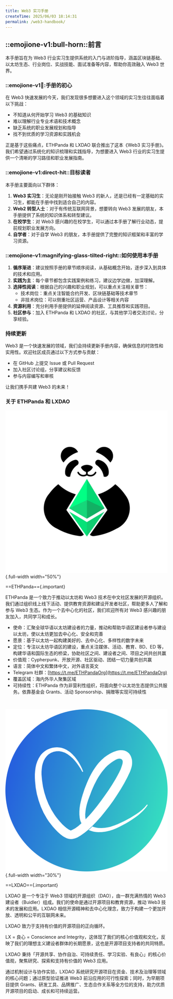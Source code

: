 ```yaml
---
title: Web3 实习手册 
createTime: 2025/06/03 18:14:31
permalink: /web3-handbook/
---
```


## ::emojione-v1:bull-horn::前言

本手册旨在为 Web3 行业实习生提供系统的入门与进阶指导，涵盖区块链基础、以太坊生态、行业岗位、实战技能、面试准备等内容，帮助你高效融入 Web3 世界。


### ::emojione-v1:memo::手册的初心

在 Web3 快速发展的今天，我们发现很多想要进入这个领域的实习生往往面临着以下挑战：

- 不知道从何开始学习 Web3 的基础知识
- 难以理解行业专业术语和技术概念
- 缺乏系统的职业发展规划和指导
- 找不到优质的学习资源和实践机会

正是基于这些痛点，ETHPanda 和 LXDAO 联合推出了这本《Web3 实习手册》。我们希望通过系统化的知识梳理和实践指导，为想要进入 Web3 行业的实习生提供一个清晰的学习路径和职业发展指南。

### ::emojione-v1:direct-hit::目标读者

本手册主要面向以下群体：

1. **Web3 实习生**：无论是刚开始接触 Web3 的新人，还是已经有一定基础的实习生，都能在手册中找到适合自己的内容。
2. **Web2 转型人士**：对于有传统互联网背景，想要转向 Web3 发展的朋友，本手册提供了系统的知识体系和转型建议。
3. **在校学生**：对 Web3 感兴趣的在校学生，可以通过本手册了解行业动态，提前规划职业发展方向。
4. **自学者**：对于自学 Web3 的朋友，本手册提供了完整的知识框架和丰富的学习资源。

### ::emojione-v1:magnifying-glass-tilted-right::如何使用本手册

1. **循序渐进**：建议按照手册的章节顺序阅读，从基础概念开始，逐步深入到具体的技术和应用。
2. **实践为主**：每个章节都包含实践案例和练习，建议边学边做，加深理解。
3. **选择性阅读**：根据自己的兴趣和职业规划，可以重点关注相关章节：
   - 技术岗位：重点关注智能合约开发、区块链基础等技术章节
   - 非技术岗位：可以侧重社区运营、产品设计等相关内容
4. **资源利用**：充分利用手册提供的延伸阅读资源、工具推荐和实践项目。
5. **社区参与**：加入 ETHPanda 和 LXDAO 的社区，与其他学习者交流讨论，分享经验。

### 持续更新

Web3 是一个快速发展的领域，我们会持续更新手册内容，确保信息的时效性和实用性。欢迎社区成员通过以下方式参与贡献：

- 在 GitHub 上提交 Issue 或 Pull Request
- 加入社区讨论组，分享建议和反馈
- 参与内容编写和审核

让我们携手共建 Web3 的未来！

### 关于 ETHPanda 和 LXDAO

![ETHPanda](./images/logo//640.png){.full-width width="50%"}

==ETHPanda=={.important}

ETHPanda 是一个致力于推动以太坊和 Web3 技术在中文社区发展的开源组织。我们通过组织线上线下活动、提供教育资源和建设开发者社区，帮助更多人了解和参与 Web3 生态。作为一个去中心化的社区，我们欢迎所有对 Web3 感兴趣的朋友加入，共同学习和成长。

- 使命：汇聚全球华语以太坊建设者的力量，推动和帮助华语区建设者参与建设以太坊，使以太坊更加去中心化、安全和完善
- 愿景：基于以太坊一起构建美好的、去中心化、多样性的数字未来
- 定位：专注以太坊华语区的建设，重点关注媒体、活动、教育、BD、ED 等，构建华语和国际生态的桥梁，协助社区之间、建设者之间、项目之间共创共赢
- 价值观：Cypherpunk、开放开源、社区驱动、团结一切力量共创共赢
- 语言：简体中文和繁体中文，对外语言英文
- Telegram 社群：[https://t.me/ETHPandaOrg](https://t.me/ETHPandaOrg)
- 覆盖区域：海内外华人聚集区域
- 可持续性：ETHPanda 作为非营利性组织，将面向整个以太坊生态提供公共服务。依靠基金会 Grants、活动 Sponsorship、捐赠等实现可持续性

<br>  

![LXDAO](./images/logo/LXDAO.png){.full-width width="30%"}

==LXDAO=={.important}

LXDAO 是一个专注于 Web3 领域的开源组织（DAO），由一群充满热情的 Web3 建设者（Buidler）组成。我们的使命是通过开源项目和教育资源，推动 Web3 技术的发展和应用。LXDAO 相信开源精神和去中心化理念，致力于构建一个更加开放、透明和公平的互联网未来。

LXDAO 致力于支持有价值的开源项目的正向循环。

LX = 良心 = Conscience and Integrity，这体现了我们的核心价值观和文化，反映了我们的理想主义建设者群体的长期愿景，这也是开源项目支持者的共同特质。

LXDAO 秉持「开源共享、协作自治、可持续责任、学习实验、有良心」的核心价值观，聚焦研究、探索和支持有价值的 Web3 应用。

通过机制设计与协作实验，LXDAO 系统研究开源项目在资金、技术及治理等领域的核心问题；通过原型验证推进 Web3 前沿应用的可行性探索；同时，为早期项目提供 Grants、研发工具、品牌推广、生态合作关系等全方位的支持，助力优质开源项目的启动、成长和可持续运营。


<!-- 
## 内容大纲

### 第一部分：入门导读

1. [**区块链基础概念**](./part1/blockchain-basic.md)
    - 区块链是什么？
        - 区块链的典型结构（区块、链、共识、P2P 网络）
        - 公链 vs 私链 vs 联盟链
    - Web3 是什么？Web3 vs Web 3.0？ Web3 vs Web2
    - 去中心化的优势与挑战
2. [**以太坊概览**](./part1/overview-of-ethereum.md)
    - 以太坊的介绍
    - Ethereum 与 Bitcoin 的差异
    - 以太坊的定位与演进（从 PoW 到 PoS，合并事件 The Merge）
    - 以太坊生态概览：L1、L2、Rollup、EVM 等
    - 以太坊文化（核心价值观、密码朋克）
    - 关键组件介绍（以太坊虚拟机 EVM、账户系统、Gas 模型）
3. [**行业知识模块**](./part1/industry-knowledge.md)（涵盖 DeFi、NFT、DAO、MEME 等）
    - DeFi：Uniswap、Compound、MakerDAO 案例
    - NFT：CryptoPunks、OpenSea 案例
    - DAO：LXDAO、NounsDAO 案例
    - MEME：MEME 文化与风险
    - 延伸阅读（推荐优秀文章、报告）
4. [**基础工作习惯**](./part1/Web3-working-habits.md)
    - 行业黑话
    - Web3 常用工具：Twitter / Telegram / Discord / 使用教程
    - 以太坊钱包（Metamask）安装与安全
    - 远程办公软件：Telegram / Zoom / Notion / Figma / Canvas / GitHub
    - 远程协作经验：OKR 写法、异步会议礼仪、时区协调
    - 职场知识（排版、汇报进展、沟通等）


### 第二部分：Web3 行业知识

1. [**区块链岗位类型与职能简介**](./part2/position-introduction.md)
    - 技术岗：区块链开发、智能合约开发
    - 非技术岗：产品运营、社区运营、合规法务、研究分析等
    - Web3 行业岗位与技能列表（附职业路径参考）
    - 职业成长路线图建议（初级→中级→高级）
2. [**智能合约实习岗位知识模块**](./part2/solidity-intern.md)
    - dapp 架构和开发流程
    - 以太坊开发环境搭建
    - Solidity 智能合约编程
    - 智能合约实战项目
    - 以太坊技术基础
    - 部署合约
    - 区块链前端整合
    - 高阶内容：Gas 优化、合约安全、审计、单元测试、Layer 2
3. [**社区运营实习岗位知识模块**](./part2/community-intern.md)
    - Web3 基础与以太坊生态
    - 常见工具与平台
    - 社区运营核心职责
    - 常见任务案例模板
    - 以太坊生态地图与主流项目
    - 社区与运营管理
    - 行业研究与数据分析
4. **合规和网络安全**
    - 常见法律风险与规避方式
    - 安全防钓鱼建议


### 第三部分：行业前辈访谈录

1. [**Logic：Bybit 前端先锋的链上闯关之路**](./part3/Logic.md)

2. [**Jason：Web2 资深工程师的 Web3 转型之路**](./part3/Jason.md)

3. [**Julie：从 0 到 1 的00后 Web3 社区增长专家**](./part3/Julie.md)


### 第四部分：面试准备与行业岗位推荐

1. [**Web3 行业简历撰写指导**](./part4/write-resume.md)
    - 岗位简历结构模板（技术岗 / 非技术岗）
    - 如何突出开源项目贡献
    - 项目经验描述要点（STAR 法则）
2. **区块链技术岗常见面试题示例**
    - 理论类
    - 安全类
    - 编程类
3. [**行业岗位推荐**](./part4/job-platform.md)
    - ETHPanda LXDAO 社区
    - 国内外 Web3 求职平台


### [第五部分：附录](./part5.md)

1. 区块链/以太坊术语表
2. 推荐资料清单（文档、书籍、技术博客、视频课程等）
3. 常见问题解答（FAQ）
4. 工具清单与 GitHub 推荐列表


## [文档编写与贡献人员](./致谢名单.md)

主要编写与贡献：Echo、汤圆、Jason Chung、Luna、Alex 以及 LXDAO 和 ETHPanda 的社区成员

欢迎更多同学参与内容完善与共建！ -->